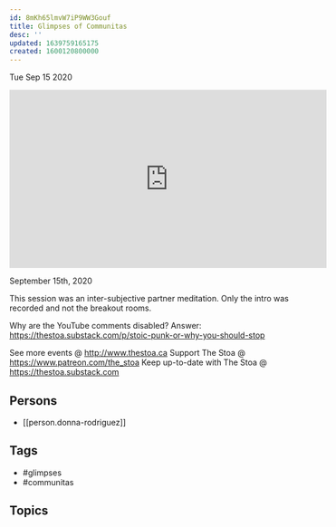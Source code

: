 ```yaml
---
id: 8mKh65lmvW7iP9WW3Gouf
title: Glimpses of Communitas
desc: ''
updated: 1639759165175
created: 1600120800000
---
```





Tue Sep 15 2020

<iframe width="560" height="315" src="https://www.youtube.com/embed/1gZIxTqJZGU" title="Glimpses of Communitas w/ Donna Rodriguez" frameborder="0" allow="accelerometer; autoplay; clipboard-write; encrypted-media; gyroscope; picture-in-picture" allowfullscreen ></iframe>

September 15th, 2020

This session was an inter-subjective partner meditation. Only the intro was recorded and not the breakout rooms. 

Why are the YouTube comments disabled? Answer: https://thestoa.substack.com/p/stoic-punk-or-why-you-should-stop

See more events @ http://www.thestoa.ca
Support The Stoa @ https://www.patreon.com/the_stoa
Keep up-to-date with The Stoa @ https://thestoa.substack.com

## Persons

- [[person.donna-rodriguez]]

## Tags

- #glimpses
- #communitas

## Topics



